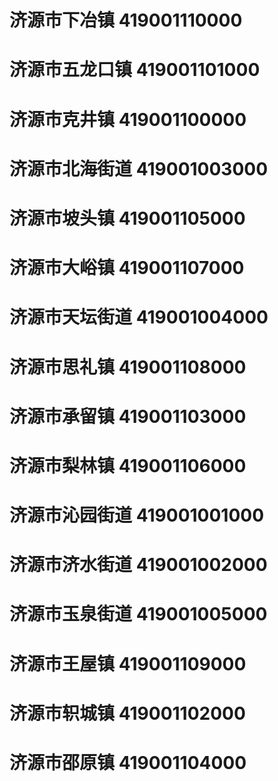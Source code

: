 # 济源市下冶镇 419001110000
# 济源市五龙口镇 419001101000
# 济源市克井镇 419001100000
# 济源市北海街道 419001003000
# 济源市坡头镇 419001105000
# 济源市大峪镇 419001107000
# 济源市天坛街道 419001004000
# 济源市思礼镇 419001108000
# 济源市承留镇 419001103000
# 济源市梨林镇 419001106000
# 济源市沁园街道 419001001000
# 济源市济水街道 419001002000
# 济源市玉泉街道 419001005000
# 济源市王屋镇 419001109000
# 济源市轵城镇 419001102000
# 济源市邵原镇 419001104000
